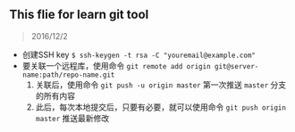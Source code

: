 ## This flie for learn git tool
> 2016/12/2

- 创建SSH key `$ ssh-keygen -t rsa -C "youremail@example.com"`
- 要关联一个远程库，使用命令 `git remote add origin git@server-name:path/repo-name.git`
    1. 关联后，使用命令 `git push -u origin master` 第一次推送 `master` 分支的所有内容
    2. 此后，每次本地提交后，只要有必要，就可以使用命令 `git push origin master` 推送最新修改
